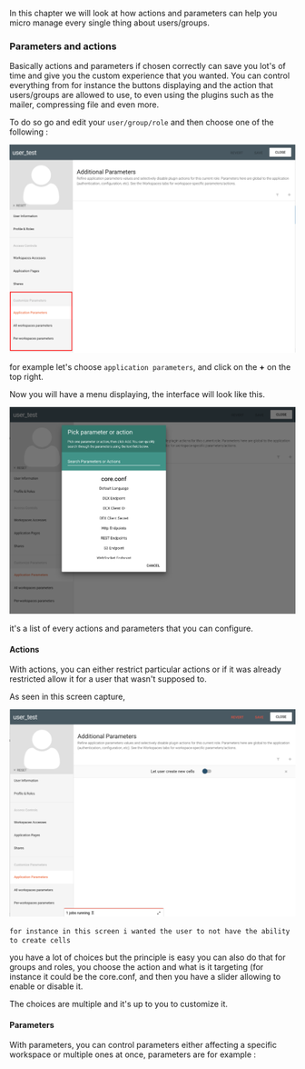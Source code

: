 In this chapter we will look at how actions and parameters can help you micro manage every single thing about users/groups.

### Parameters and actions

Basically actions and parameters if chosen correctly can save you lot's of time and give you the custom experience that you wanted. You can control everything from for instance the buttons displaying and the action that users/groups are allowed to use, to even using the plugins such as the mailer, compressing file and even more.

To do so go and edit your `user/group/role` and then choose one of the following :

![capture](/images/4_access_control_and_security/action_parameters_menu.png)

for example let's choose `application parameters`, and click on the **+** on the top right.

Now you will have a menu displaying, the interface will look like this.

![capture](/images/4_access_control_and_security/action_parameters_interface.png)

it's a list of every actions and parameters that you can configure.

#### Actions

With actions, you can either restrict particular actions or if it was already restricted allow it for a user that wasn't supposed to.

As seen in this screen capture,

![capture](/images/4_access_control_and_security/action_parameters_example.png)

```
for instance in this screen i wanted the user to not have the ability to create cells
```


 you have a lot of choices but the principle is easy you can also do that for groups and roles, you choose the action and what is it targeting (for instance it could be the core.conf, and then you have a slider allowing to enable or disable it.

 The choices are multiple and it's up to you to customize it.

#### Parameters

With parameters, you can control parameters either affecting a specific workspace or multiple ones at once, parameters are for example :

